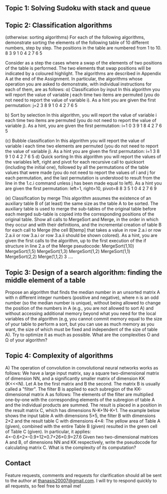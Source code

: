 Topic 1: Solving Sudoku with stack and queue
---------------------------------------------

Topic 2: Classification algorithms
------------------------------------------------
(otherwise: sorting algorithms)
For each of the following algorithms, demonstrate sorting the elements of the following table of 10 different numbers, step by step. The positions in the table are numbered from 1 to 10.
8 3 9 1 0 4 2 7 6 5

Consider as a step the cases where a swap of the elements of two positions of the table is performed. The two elements that swap positions will be indicated by a coloured highlight.
The algorithms are described in Appendix A at the end of the Assignment.
In particular, the algorithms whose operation you are asked to demonstrate, with individual instructions for each of them, are as follows:
α) Classification by input
In this algorithm you will report the value of variable j each time two items are permuted (you do not need to report the value of variable i). As a hint you are given the first permutation:
j=2
3 8 9 1 0 4 2 7 6 5

b) Sort by selection
In this algorithm, you will report the value of variable i each time two items are permuted (you do not need to report the value of variable j). As a hint, you are given the first permutation:
i=1
0 3 9 1 8 4 2 7 6 5 

(c) Bubble classification
In this algorithm you will report the value of variable i each time two elements are permuted (you do not need to report the value of variable j). As a hint you are given the first permutation:
i=1
3 8 9 1 0 4 2 7 6 5 
d) Quick sorting
In this algorithm you will report the values of the variables left, right and pivot for each recursive call to quicksort (including the initial one), followed by all the permutations of the table values that were made (you do not need to report the values of i and j for each permutation, and the last permutation is understood to result from the line in the 1.c.i command unless j has been made equal to left). As a hint you are given the first permutation:
left=1, right=10, pivot=8
8 3 5 1 0 4 2 7 6 9 

(e) Classification by merge
This algorithm assumes the existence of an auxiliary table B of (at least) the same size as the table A to be sorted. The auxiliary table is used to merge the sub-tables of the original table before each merged sub-table is copied into the corresponding positions of the original table.
Show all calls to MergeSort and Merge, in the order in which they occur and with their definitions, and the incremental creation of table B for each call to Merge (the cell B[temp] that takes a value in row 2.a.i or row 2.a.ii or row 3.a.i or row 3.a.ii should be shown colored). As a hint, you are given the first calls to the algorithm, up to the first execution of the if structure in line 2.a of the Merge pseudocode:
MergeSort(1,10)
MergeSort(1,5)
MergeSort(1,3)
MergeSort(1,2)
MergeSort(1,1)
MergeSort(2,2)
Merge(1,1,2)
3 ....

Topic 3: Design of a search algorithm: finding the middle element of a table
----------------------------------------------------------------------------------
Propose an algorithm that finds the median number in an unsorted matrix A with n different integer numbers (positive and negative), where n is an odd number (so the median number is unique), without being allowed to change the position of the numbers in A (e.g., you are not allowed to sort A) and without accessing additional memory beyond what you need for the local variables of the algorithm (e.g, you cannot commit memory equal to the size of your table to perform a sort, but you can use as much memory as you want, the size of which must be fixed and independent of the size of table A). Try to optimize it as much as possible. 
What are the complexities O and Ω of your algorithm?

Topic 4: Complexity of algorithms
-------------------------------------
Α) The operation of convolution in convolutional neural networks works as follows: We have a large input matrix, say a square two-dimensional matrix of dimension NN, and a significantly smaller matrix of dimension KK (K<<<N). Let A be the first matrix and B the second. The matrix B is usually called a "filter".
The filter B is applied to each subregion of the KK-dimensional matrix A as follows: The elements of the filter are multiplied one-by-one with the corresponding elements of the subregion of table A and the individual products are summed. The result is placed in a position in the result matrix C, which has dimensions N-K+1N-K+1.
The example below shows the input table A with dimensions 5×5, the filter B with dimensions 2×2 and the result table C with dimensions 4×4:
The yellow area of Table A (given), combined with the entire Table B (given) resulted in the green cell of Table C (given). In particular, it applies:
4×-0.6+2×-0.9+12×0.7+26×0.9=27.6
Given two two-dimensional matrices A and B, of dimensions NN and KK respectively, write the pseudocode for calculating matrix C. What is the complexity of its computation?

Contact
-------
Feature requests, comments and requests for clarification should all be sent to the author at thanasis20007@gmail.com. I will try to respond quickly to all requests, so feel free to email me!
